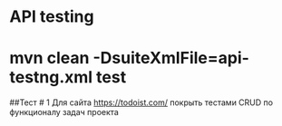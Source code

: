 # API testing
# mvn clean -DsuiteXmlFile=api-testng.xml test 
##Тест # 1
Для сайта https://todoist.com/ покрыть тестами CRUD по функционалу задач проекта
